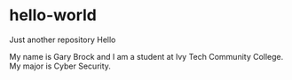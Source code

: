 # hello-world
Just another repository
Hello

My name is Gary Brock and I am a student at Ivy Tech Community College.
My major is Cyber Security.

